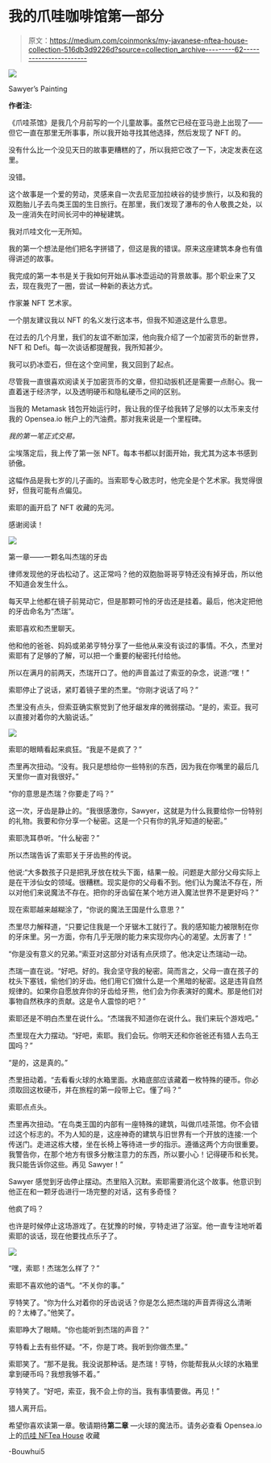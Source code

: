 # 我的爪哇咖啡馆第一部分

> 原文：<https://medium.com/coinmonks/my-javanese-nftea-house-collection-516db3d9226d?source=collection_archive---------62----------------------->

![](img/28e98272a33ae1b0a6ae0260848fb332.png)

Sawyer’s Painting

**作者注:**

《爪哇茶馆》是我几个月前写的一个儿童故事。虽然它已经在亚马逊上出现了——但它一直在那里无所事事，所以我开始寻找其他选择，然后发现了 NFT 的。

没有什么比一个没见天日的故事更糟糕的了，所以我把它改了一下，决定发表在这里。

没错。

这个故事是一个爱的劳动，灵感来自一次去尼亚加拉峡谷的徒步旅行，以及和我的双胞胎儿子去鸟类王国的生日旅行。在那里，我们发现了瀑布的令人敬畏之处，以及一座消失在时间长河中的神秘建筑。

我对爪哇文化一无所知。

我的第一个想法是他们把名字拼错了，但这是我的错误。原来这座建筑本身也有值得讲述的故事。

我完成的第一本书是关于我如何开始从事冰壶运动的背景故事。那个职业来了又去，现在我兜了一圈，尝试一种新的表达方式。

作家兼 NFT 艺术家。

一个朋友建议我以 NFT 的名义发行这本书，但我不知道这是什么意思。

在过去的几个月里，我们的友谊不断加深，他向我介绍了一个加密货币的新世界，NFT 和 Defi。每一次谈话都提醒我，我所知甚少。

我可以扔冰壶石，但在这个空间里，我又回到了起点。

尽管我一直很喜欢阅读关于加密货币的文章，但扣动扳机还是需要一点耐心。我一直着迷于经济学，以及透明硬币和隐私硬币之间的区别。

当我的 Metamask 钱包开始运行时，我让我的侄子给我转了足够的以太币来支付我的 Opensea.io 帐户上的汽油费。那对我来说是一个里程碑。

*我的第一笔正式交易。*

尘埃落定后，我上传了第一张 NFT。每本书都以封面开始，我尤其为这本书感到骄傲。

这幅作品是我七岁的儿子画的。当索耶专心致志时，他完全是个艺术家。我觉得很好，但我可能有点偏见。

索耶的画开启了 NFT 收藏的先河。

感谢阅读！

![](img/512c1f898a3d535ffd2ae15c5b2aa103.png)

第一章——一颗名叫杰瑞的牙齿

律师发现他的牙齿松动了。这正常吗？他的双胞胎哥哥亨特还没有掉牙齿，所以他不知道会发生什么。

每天早上他都在镜子前晃动它，但是那颗可怜的牙齿还是挂着。最后，他决定把他的牙齿命名为“杰瑞”。

索耶喜欢和杰里聊天。

他和他的爸爸、妈妈或弟弟亨特分享了一些他从来没有谈过的事情。不久，杰里对索耶有了足够的了解，可以把一个重要的秘密托付给他。

所以在满月的前两天，杰瑞开口了。他的声音盖过了索亚的杂念，说道:“嘿！”

索耶停止了说话，紧盯着镜子里的杰里。“你刚才说话了吗？”

杰里没有点头，但索亚确实察觉到了他牙龈发痒的微弱摆动。“是的，索亚。我可以直接对着你的大脑说话。”

![](img/7612addbe1b1ff068e67591fbf9f03a7.png)

索耶的眼睛看起来疯狂。“我是不是疯了？”

杰里再次扭动。“没有。我只是想给你一些特别的东西，因为我在你嘴里的最后几天里你一直对我很好。”

“你的意思是杰瑞？你要走了吗？”

这一次，牙齿是静止的。“我很感激你，Sawyer，这就是为什么我要给你一份特别的礼物。我要和你分享一个秘密。这是一个只有你的乳牙知道的秘密。”

索耶洗耳恭听。“什么秘密？”

所以杰瑞告诉了索耶关于牙齿熊的传说。

他说:“大多数孩子只是把乳牙放在枕头下面，结果一般。问题是大部分父母实际上是在干涉仙女的领域。很糟糕。现实是你的父母看不到。他们认为魔法不存在，所以对他们来说魔法不存在。把你的牙齿留在某个地方进入魔法世界不是更好吗？”

现在索耶越来越糊涂了，“你说的魔法王国是什么意思？”

杰里尽力解释道，“只要记住我是一个牙锯木工就行了。我的感知能力被限制在你的牙床里。另一方面，你有几乎无限的能力来实现你内心的渴望。太厉害了！”

“你是没有意义的兄弟。”索亚对这部分对话有点厌烦了。他决定让杰瑞动一动。

杰瑞一直在说。“好吧。好的。我会坚守我的秘密。简而言之，父母一直在孩子的枕头下塞钱，偷他们的牙齿。他们用它们做什么是一个黑暗的秘密。这是违背自然规律的。如果你自愿放弃你的牙齿给牙熊，他们会为你表演好的魔术。那是他们对事物自然秩序的贡献。这是令人震惊的吧？”

索耶还是不明白杰里在说什么。“杰瑞我不知道你在说什么。我们来玩个游戏吧。”

杰里现在大力摆动。“好吧，索耶。我们会玩。你明天还和你爸爸还有猎人去鸟王国吗？”

“是的，这是真的。”

杰里扭动着。“去看看火球的水箱里面。水箱底部应该藏着一枚特殊的硬币。你必须取回这枚硬币，并在旅程的第一段带上它。懂了吗？”

索耶点点头。

杰里再次扭动。“在鸟类王国的内部有一座特殊的建筑，叫做爪哇茶馆。你不会错过这个标志的。不为人知的是，这座神奇的建筑与旧世界有一个开放的连接:一个传送门。走进这栋大楼，坐在长椅上等待进一步的指示。遵循这两个方向很重要。我警告你，在那个地方有很多分散注意力的东西，所以要小心！记得硬币和长凳。我只能告诉你这些。再见 Sawyer！”

Sawyer 感觉到牙齿停止摆动。杰里陷入沉默。索耶需要消化这个故事。他意识到他正在和一颗牙齿进行一场完整的对话，这有多奇怪？

他疯了吗？

也许是时候停止这场游戏了。在犹豫的时候，亨特走进了浴室。他一直专注地听着索耶的谈话，现在他要找点乐子了。

![](img/c9b5134f1b2977c40edc3749c9028995.png)

“嘿，索耶！杰瑞怎么样了？”

索耶不喜欢他的语气。“不关你的事。”

亨特笑了。“你为什么对着你的牙齿说话？你是怎么把杰瑞的声音弄得这么清晰的？太棒了。”他笑了。

索耶睁大了眼睛。“你也能听到杰瑞的声音？”

亨特看上去有些怀疑。“不，你是丁咚。我听到你做杰里。”

索耶笑了。“那不是我。我没说那种话。是杰瑞！亨特，你能帮我从火球的水箱里拿到硬币吗？我想我够不着。”

亨特笑了。“好吧，索亚，我不会上你的当。我有事情要做。再见！”

猎人离开后。

希望你喜欢读第一章。敬请期待**第二章** —火球的魔法币。请务必查看 Opensea.io 上的[爪哇 NFTea House](https://opensea.io/collection/javanese-tea-house) 收藏

-Bouwhui5
